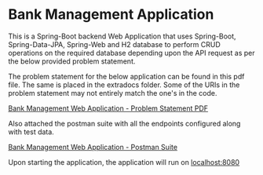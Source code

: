 # Bank Management Application

This is a Spring-Boot backend Web Application that uses Spring-Boot, Spring-Data-JPA, Spring-Web and H2 database to 
perform CRUD operations on the required database depending upon the API request as per the below provided problem statement.

The problem statement for the below application can be found in this pdf file. The same is placed in the extradocs folder.
Some of the URIs in the problem statement may not entirely match the one's in the code.

[Bank Management Web Application - Problem Statement PDF](extradocs/BankManagementSystem_Usecase.pdf)

Also attached the postman suite with all the endpoints configured along with test data.

[Bank Management Web Application - Postman Suite](extradocs/BankManagement_Postman.json)

Upon starting the application, the application will run on [<u>localhost:8080</u>](http://localhost:8080/)
